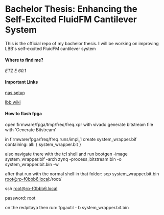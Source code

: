 # Bachelor Thesis: Enhancing the Self-Excited FluidFM Cantilever System
This is the official repo of my bachelor thesis. I will be working on improving LBB's self-excited FluidFM cantilever system
#### Where to find me?
_ETZ E 60.1_

#### Important Links
[nas setup](https://wiki.lbb.ethz.ch/it/backup)

[lbb wiki](https://people.ee.ethz.ch/~lbbwiki/doku.php?id=start)


#### How to flash fpga
open firmware/fpga/tmp/freq/freq.xpr with vivado
generate bitstream file with 'Generate Bitstream'

in firmware/fpga/freq/freq.runs/impl_1 create system_wrapper.bif containing:
all: { system_wrapper.bit }

also navigate there with the tcl shell and run
bootgen -image system_wrapper.bif -arch zynq -process_bitstream bin -o system_wrapper.bit.bin -w

after that run with the normal shell in that folder:
scp system_wrapper.bit.bin root@rp-f0bbb6.local:/root/

ssh root@rp-f0bbb6.local

password: root

on the redpitaya then run:
fpgautil - b system_wrapper.bit.bin

